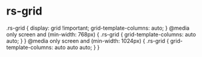 # rs-grid
.rs-grid {
    display: grid !important;
    grid-template-columns: auto;
}
 @media only screen and (min-width: 768px) {
      .rs-grid {
       grid-template-columns: auto auto;
    }
}
 @media only screen and (min-width: 1024px) {
      .rs-grid {
       grid-template-columns: auto auto auto;
    }
}
